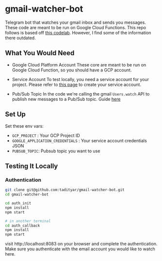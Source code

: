 # gmail-watcher-bot
Telegram bot that watches your gmail inbox and sends you messages. These code are meant to be run on Google Cloud Functions. This repo follows is based off [this codelab](https://codelabs.developers.google.com/codelabs/intelligent-gmail-processing/index.html?index=..%2F..index#0). However, I find some of the information there outdated.

## What You Would Need

- Google Cloud Platform Account
These core are meant to be run on Google Cloud Function, so you should have a GCP account.

- Service Account
To test locally, you need a service account for your project. Please refer to [this page](https://cloud.google.com/docs/authentication/production#obtaining_and_providing_service_account_credentials_manually) to create your service account.

- Pub/Sub Topic
In the code we're calling the gmail `Users.watch` API to publish new messages to a Pub/Sub topic. Guide [here](https://cloud.google.com/pubsub/docs/quickstart-console#create_a_topic)

## Set Up

Set these env vars:
- `GCP_PROJECT` : Your GCP Project ID
- `GOOGLE_APPLICATION_CREDENTIALS` : Your service account credentials JSON
- `PUBSUB_TOPIC`: Pubsub topic you want to use

## Testing It Locally

### Authentication

```bash
git clone git@github.com:tadityar/gmail-watcher-bot.git
cd gmail-watcher-bot

cd auth_init
npm install
npm start

# in another terminal
cd auth_callback
npm install
npm start
```

visit http://localhost:8083 on your browser and complete the authentication. Make sure you authenticate with the email account you would like to
watch here.
